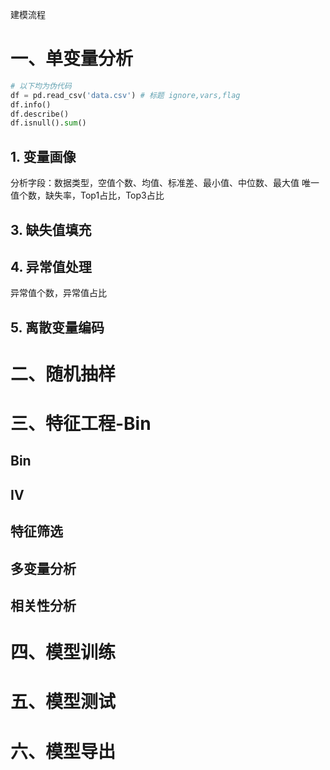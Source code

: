 
建模流程
# 一、单变量分析
```python
# 以下均为伪代码
df = pd.read_csv('data.csv') # 标题 ignore,vars,flag
df.info()
df.describe()
df.isnull().sum()
```
## 1. 变量画像
分析字段：数据类型，空值个数、均值、标准差、最小值、中位数、最大值
唯一值个数，缺失率，Top1占比，Top3占比

## 3. 缺失值填充
## 4. 异常值处理
异常值个数，异常值占比
## 5. 离散变量编码

# 二、随机抽样

# 三、特征工程-Bin
## Bin
## IV
## 特征筛选
## 多变量分析
## 相关性分析


# 四、模型训练

# 五、模型测试

# 六、模型导出